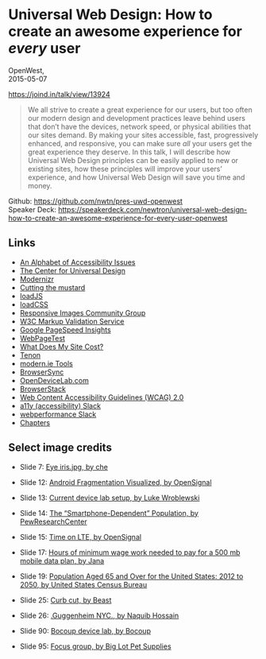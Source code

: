 # Universal Web Design: How to create an awesome experience for *every* user

OpenWest,  
2015-05-07

<https://joind.in/talk/view/13924>

> We all strive to create a great experience for our users, but too often our modern design and development practices leave behind users that don’t have the devices, network speed, or physical abilities that our sites demand. By making your sites accessible, fast, progressively enhanced, and responsive, you can make sure *all* your users get the great experience they deserve. In this talk, I will describe how Universal Web Design principles can be easily applied to new or existing sites, how these principles will improve your users’ experience, and how Universal Web Design will save you time and money.  

Github: <https://github.com/nwtn/pres-uwd-openwest>  
Speaker Deck: <https://speakerdeck.com/newtron/universal-web-design-how-to-create-an-awesome-experience-for-every-user-openwest>

## Links

* [An Alphabet of Accessibility Issues](https://the-pastry-box-project.net/anne-gibson/2014-july-31)
* [The Center for Universal Design](http://www.ncsu.edu/ncsu/design/cud/)
* [Modernizr](http://modernizr.com/)
* [Cutting the mustard](http://responsivenews.co.uk/post/18948466399/cutting-the-mustard)
* [loadJS](https://github.com/filamentgroup/loadJS)
* [loadCSS](https://github.com/filamentgroup/loadCSS)
* [Responsive Images Community Group](http://responsiveimages.org/)
* [W3C Markup Validation Service](http://validator.w3.org/)
* [Google PageSpeed Insights](https://developers.google.com/speed/pagespeed/insights/)
* [WebPageTest](http://www.webpagetest.org/)
* [What Does My Site Cost?](http://whatdoesmysitecost.com/)
* [Tenon](http://tenon.io/)
* [modern.ie Tools](http://dev.modern.ie/tools/)
* [BrowserSync](http://www.browsersync.io/)
* [OpenDeviceLab.com](http://opendevicelab.com/)
* [BrowserStack](http://browserstack.com/)
* [Web Content Accessibility Guidelines (WCAG) 2.0](http://www.w3.org/TR/WCAG20/)
* [a11y (accessibility) Slack](http://web-a11y.herokuapp.com/)
* [webperformance Slack](https://webperformance.herokuapp.com/)
* [Chapters](http://chapters.io/)

## Select image credits

* Slide 7: [Eye iris.jpg, by che](http://commons.wikimedia.org/wiki/File:Eye_iris.jpg)

* Slide 12: [Android Fragmentation Visualized, by OpenSignal](http://opensignal.com/reports/2014/android-fragmentation/)

* Slide 13: [Current device lab setup, by Luke Wroblewski](https://twitter.com/lukew/status/507880029737328640/photo/1)

* Slide 14: [The “Smartphone-Dependent” Population, by PewResearchCenter](http://www.pewinternet.org/2015/04/01/us-smartphone-use-in-2015/)

* Slide 15: [Time on LTE, by OpenSignal](http://opensignal.com/reports/state-of-lte/usa-q1-2014/)

* Slide 17: [Hours of minimum wage work needed to pay for a 500 mb mobile data plan, by Jana](http://blog.jana.com/2015/01/26/the-data-trap/)

* Slide 19: [Population Aged 65 and Over for the United States: 2012 to 2050, by United States Census Bureau](http://www.census.gov/prod/2014pubs/p25-1140.pdf)

* Slide 25: [Curb cut, by Beast](http://commons.wikimedia.org/wiki/File:Beast_0096.jpg)

* Slide 26: [.Guggenheim NYC., by Naquib Hossain](https://www.flickr.com/photos/naq/12450626503/)

* Slide 90: [Bocoup device lab, by Bocoup](https://twitter.com/BocoupODL/status/549629531884363776)

* Slide 95: [Focus group, by Big Lot Pet Supplies](http://www.adweek.com/news/advertising-branding/ad-day-big-lots-does-focus-groups-animals-because-theyre-people-too-160010)
